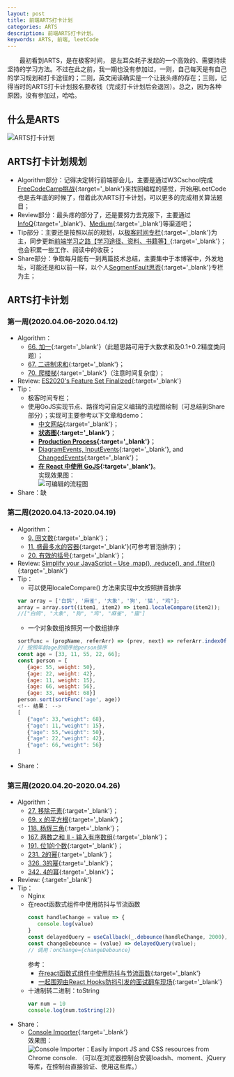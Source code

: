 ```yaml
---
layout: post
title: 前端ARTS打卡计划
categories: ARTS
description: 前端ARTS打卡计划。
keywords: ARTS, 前端, leetCode
---
```


&emsp;&emsp;最初看到ARTS，是在极客时间， 是左耳朵耗子发起的一个高效的、需要持续坚持的学习方法。不过在此之前，我一期也没有参加过，一则，自己每天是有自己的学习规划和打卡途径的；二则，英文阅读确实是一个让我头疼的存在；三则，记得当时的ARTS打卡计划报名要收钱（完成打卡计划后会退回）。总之，因为各种原因，没有参加过，哈哈。


## 什么是ARTS
![ARTS打卡计划]({{site.url}}{{site.baseurl}}/images/posts/arts/artsinfo.jpg?raw=true)   

## ARTS打卡计划规划
- Algorithm部分：记得决定转行前端那会儿，主要是通过W3Cschool完成[FreeCodeCamp挑战](https://www.w3cschool.cn/codecamp){:target='_blank'}来找回编程的感觉，开始用LeetCode也是去年底的时候了，借着此次ARTS打卡计划，可以更多的完成相关算法题目；
- Review部分：最头疼的部分了，还是要努力去克服下，主要通过[InfoQ](https://www.infoq.com/){:target='_blank'}、[Medium](https://medium.com/){:target='_blank'}等渠道吧；
- Tip部分：主要还是按照以前的规划，以[极客时间专栏](https://time.geekbang.org/){:target='_blank'}为主，同步更新[前端学习之路【学习途径、资料、书籍等】](https://king-hcj.github.io/2019/12/22/front-end-engineer/){:target='_blank'}；也会积累一些工作、阅读中的收获；
- Share部分：争取每月能有一到两篇技术总结，主要集中于本博客中，外发地址，可能还是和以前一样，以个人[SegmentFault思否](https://segmentfault.com/u/king_hcj/articles){:target='_blank'}专栏为主；

## ARTS打卡计划
### 第一周(2020.04.06-2020.04.12)
- Algorithm：
   - [66. 加一](https://leetcode-cn.com/problems/plus-one/){:target='_blank'}（此题思路可用于大数求和及0.1+0.2精度类问题）；
   - [67. 二进制求和](https://leetcode-cn.com/problems/add-binary/){:target='_blank'}；
   - [70. 爬楼梯](https://leetcode-cn.com/problems/climbing-stairs/){:target='_blank'}（注意时间复杂度）；
- Review: [ES2020's Feature Set Finalized](https://www.infoq.com/news/2020/04/es2020-features/?itm_source=infoq&itm_medium=popular_widget&itm_campaign=popular_content_list&itm_content=){:target='_blank'}
- Tip：
   - 极客时间专栏；
   - 使用GoJS实现节点、路径均可自定义编辑的流程图绘制（可总结到Share部分）；实现可主要参考以下文章和demo：
      - [中文网站](https://gojs.net.cn/index.html){:target='_blank'}；
      - **[状态图](https://gojs.net.cn/samples/stateChart.html){:target='_blank'}**；
      - **[Production Process](https://gojs.net.cn/samples/productionProcess.html){:target='_blank'}**；
      - [DiagramEvents, InputEvents](https://gojs.net/latest/intro/events.html){:target='_blank'}, and [ChangedEvents](https://gojs.net/latest/intro/changedEvents.html){:target='_blank'}；
      - **[在 React 中使用 GoJS](https://gojs.net.cn/intro/react.html#stateful){:target='_blank'}**。   
实现效果图：   
![可编辑的流程图]({{site.url}}{{site.baseurl}}/images/posts/arts/gojs.png?raw=true)   
- Share：缺

### 第二周(2020.04.13-2020.04.19)
- Algorithm：
   - [9. 回文数](https://leetcode-cn.com/problems/palindrome-number/){:target='_blank'}；
   - [11. 盛最多水的容器](https://leetcode-cn.com/problems/container-with-most-water/){:target='_blank'}(可参考冒泡排序)；
   - [20. 有效的括号](https://leetcode-cn.com/problems/valid-parentheses/){:target='_blank'}；
- Review: [Simplify your JavaScript – Use .map(), .reduce(), and .filter()](https://medium.com/poka-techblog/simplify-your-javascript-use-map-reduce-and-filter-bd02c593cc2d){:target='_blank'}
- Tip：
   <!-- - [EJS](https://ejs.bootcss.com/){:target='_blank'} -->
   - 可以使用localeCompare() 方法来实现中文按照拼音排序
   ```js
   var array = ['白鸽', '麻雀', '大象', '狗', '猫', "鸡"];
   array = array.sort((item1, item2) => item1.localeCompare(item2));
   //["白鸽", "大象", "狗", "鸡", "麻雀", "猫"]
   ```
   - 一个对象数组按照另一个数组排序
   ```js
   sortFunc = (propName, referArr) => (prev, next) => referArr.indexOf(prev[propName]) - referArr.indexOf(next[propName])
   // 按照年龄age的顺序给person排序 
   const age = [33, 11, 55, 22, 66]; 
   const person = [
      {age: 55, weight: 50},
      {age: 22, weight: 42},
      {age: 11, weight: 15},
      {age: 66, weight: 56},
      {age: 33, weight: 68}]
   person.sort(sortFunc('age', age)) 
   <!-- 结果： -->
   [
      {"age": 33,"weight": 68},
      {"age": 11,"weight": 15},
      {"age": 55,"weight": 50},
      {"age": 22,"weight": 42},
      {"age": 66,"weight": 56}
   ]
  ```
<!-- ![]({{site.url}}{{site.baseurl}}/images/posts/arts/gojs.png?raw=true)    -->
- Share：

### 第三周(2020.04.20-2020.04.26)
- Algorithm：
   - [27. 移除元素](https://leetcode-cn.com/problems/remove-element){:target='_blank'}；
   - [69. x 的平方根](https://leetcode-cn.com/problems/sqrtx){:target='_blank'}；
   - [118. 杨辉三角](https://leetcode-cn.com/problems/pascals-triangle){:target='_blank'}；
   - [167. 两数之和 II - 输入有序数组](https://leetcode-cn.com/problems/two-sum-ii-input-array-is-sorted){:target='_blank'}；
   - [191. 位1的个数](https://leetcode-cn.com/problems/number-of-1-bits){:target='_blank'}；
   - [231. 2的幂](https://leetcode-cn.com/problems/power-of-two/){:target='_blank'}；
   - [326. 3的幂](https://leetcode-cn.com/problems/power-of-three/){:target='_blank'}；
   - [342. 4的幂](https://leetcode-cn.com/problems/power-of-four/){:target='_blank'}；
- Review: [](){:target='_blank'}
- Tip：
   - Nginx
   - 在react函数式组件中使用防抖与节流函数
      ```js
      const handleChange = value => {
         console.log(value)
      }
      const delayedQuery = useCallback(_.debounce(handleChange, 2000), []);
      const changeDebounce = (value) => delayedQuery(value);
      // 调用：onChange={changeDebounce}
      ```
      参考：
      - [在react函数式组件中使用防抖与节流函数](https://zhuanlan.zhihu.com/p/88799841){:target='_blank'}   
      - [一起围观由React Hooks防抖引发的面试翻车现场](https://mp.weixin.qq.com/s/vCXnTXDOTflxooPudnM6Hw){:target='_blank'}
   - 十进制转二进制：toString
      ```js
      var num = 10
      console.log(num.toString(2))
      ```
- Share：
   - [Console Importer](https://github.com/pd4d10/console-importer){:target='_blank'}   
   效果图：   
   ![Console Importer]({{site.url}}{{site.baseurl}}/images/posts/arts/js.gif?raw=true)：Easily import JS and CSS resources from Chrome console. （可以在浏览器控制台安装loadsh、moment、jQuery等库，在控制台直接验证、使用这些库。）



